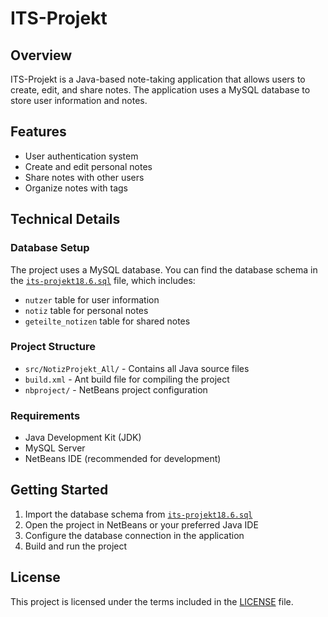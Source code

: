# ITS-Projekt

## Overview

ITS-Projekt is a Java-based note-taking application that allows users to create, edit, and share notes. The application uses a MySQL database to store user information and notes.

## Features

- User authentication system
- Create and edit personal notes
- Share notes with other users
- Organize notes with tags

## Technical Details

### Database Setup

The project uses a MySQL database. You can find the database schema in the [`its-projekt18.6.sql`](its-projekt18.6.sql) file, which includes:

- `nutzer` table for user information
- `notiz` table for personal notes
- `geteilte_notizen` table for shared notes

### Project Structure

- `src/NotizProjekt_All/` - Contains all Java source files
- `build.xml` - Ant build file for compiling the project
- `nbproject/` - NetBeans project configuration

### Requirements

- Java Development Kit (JDK)
- MySQL Server
- NetBeans IDE (recommended for development)

## Getting Started

1. Import the database schema from [`its-projekt18.6.sql`](its-projekt18.6.sql)
2. Open the project in NetBeans or your preferred Java IDE
3. Configure the database connection in the application
4. Build and run the project

## License

This project is licensed under the terms included in the [LICENSE](LICENSE) file.
